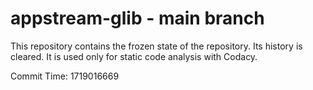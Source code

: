 # appstream-glib - main branch

This repository contains the frozen state of the repository.
Its history is cleared. It is used only for static code
analysis with Codacy.

Commit Time: 1719016669